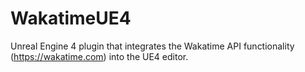 # WakatimeUE4
Unreal Engine 4 plugin that integrates the Wakatime API functionality (https://wakatime.com) into the UE4 editor.
